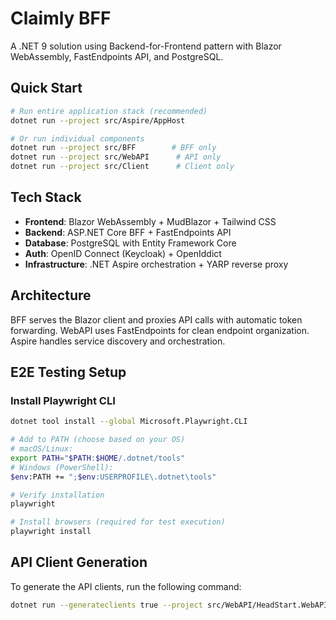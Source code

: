 # Claimly BFF

A .NET 9 solution using Backend-for-Frontend pattern with Blazor WebAssembly, FastEndpoints API, and PostgreSQL.

## Quick Start

```bash
# Run entire application stack (recommended)
dotnet run --project src/Aspire/AppHost

# Or run individual components
dotnet run --project src/BFF        # BFF only
dotnet run --project src/WebAPI      # API only
dotnet run --project src/Client      # Client only
```

## Tech Stack

- **Frontend**: Blazor WebAssembly + MudBlazor + Tailwind CSS
- **Backend**: ASP.NET Core BFF + FastEndpoints API
- **Database**: PostgreSQL with Entity Framework Core
- **Auth**: OpenID Connect (Keycloak) + OpenIddict
- **Infrastructure**: .NET Aspire orchestration + YARP reverse proxy

## Architecture

BFF serves the Blazor client and proxies API calls with automatic token forwarding. WebAPI uses FastEndpoints for clean endpoint organization. Aspire handles service discovery and orchestration.

## E2E Testing Setup

### Install Playwright CLI
```bash
dotnet tool install --global Microsoft.Playwright.CLI

# Add to PATH (choose based on your OS)
# macOS/Linux:
export PATH="$PATH:$HOME/.dotnet/tools"
# Windows (PowerShell):
$env:PATH += ";$env:USERPROFILE\.dotnet\tools"

# Verify installation
playwright

# Install browsers (required for test execution)
playwright install
```

## API Client Generation

To generate the API clients, run the following command:

```bash
dotnet run --generateclients true --project src/WebAPI/HeadStart.WebAPI.csproj
```

